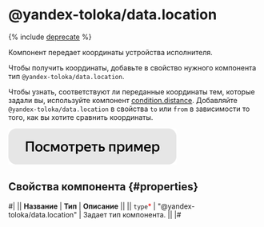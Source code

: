 # @yandex-toloka/data.location

{% include [deprecate](../../_includes/deprecate.md) %}

Компонент передает координаты устройства исполнителя.

Чтобы получить координаты, добавьте в свойство нужного компонента тип `@yandex-toloka/data.location`.

Чтобы узнать, соответствуют ли переданные координаты тем, которые задали вы, используйте компонент [condition.distance](condition.distance.md). Добавляйте `@yandex-toloka/data.location` в свойства `to` или `from` в зависимости то того, как вы хотите сравнить координаты.

[![Посмотреть пример в песочнице](../_images/buttons/view-example.svg)](https://ya.cc/t/1UxiHDb03y5bN3)

## Свойства компонента {#properties}

#|
|| **Название** | **Тип** | **Описание** ||
|| `type`<span style="color: red">\*</span> | "@yandex-toloka/data.location" | Задает тип компонента. ||
|#
